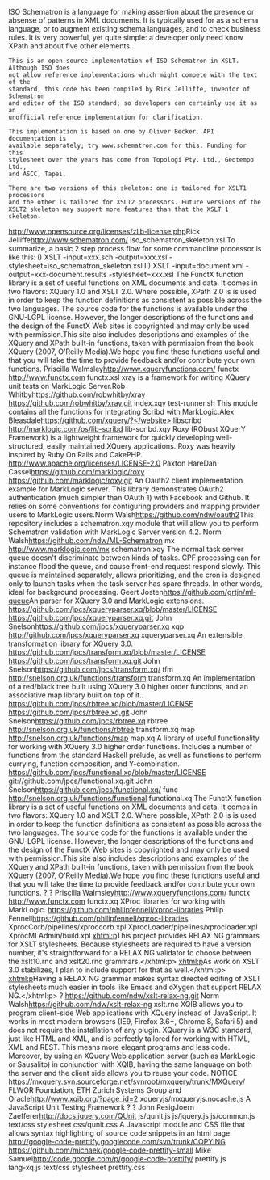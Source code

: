 <depify xmlns="https://github.com/xquery/depify" ts="2014-09-12T20:37:16.022Z"><dep path="/packages/master/xslt/2/Schematron/1.6/" name="schematron" repo-uri="http://www.schematron.com/tmp/iso-schematron-xslt2.zip" version="1.6"><title>ISO SCHEMATRON 2010</title><desc>ISO Schematron is a language for making assertion about the presence or absense
    of patterns in XML documents. It is typically used for as a schema language, or
    to augment existing schema languages, and to check business rules. It is very
    powerful, yet quite simple: a developer only need know XPath and about five other
    elements. 
    
    This is an open source implementation of ISO Schematron in XSLT. Although ISO does
    not allow reference implementations which might compete with the text of the
    standard, this code has been compiled by Rick Jelliffe, inventor of Schematron
    and editor of the ISO standard; so developers can certainly use it as an 
    unofficial reference implementation for clarification. 
    
    This implementation is based on one by Oliver Becker. API documentation is 
    available separately; try www.schematron.com for this. Funding for this
    stylesheet over the years has come from Topologi Pty. Ltd., Geotempo Ltd.,
    and ASCC, Tapei.
    
    There are two versions of this skeleton: one is tailored for XSLT1 processors
    and the other is tailored for XSLT2 processors. Future versions of the
    XSLT2 skeleton may support more features than that the XSLT 1 skeleton. 
  </desc><license type="APL-V1.0"/><license type="zlib/libpng">http://www.opensource.org/licenses/zlib-license.php</license><author id="">Rick Jelliffe</author><website>http://www.schematron.com/</website><repo type="" uri=""/><xslt version="2.0" type="standalone">
    <uri>iso_schematron_skeleton.xsl</uri>
    To summarize, a basic 2 step process flow for some commandline processor is like this:
    I) XSLT -input=xxx.sch  -output=xxx.xsl  -stylesheet=iso_schematron_skeleton.xsl
    II) XSLT -input=document.xml  -output=xxx-document.results  -stylesheet=xxx.xsl
  </xslt></dep><dep path="/packages/master/xslt/1/functx/1.0/" name="xslt.1.functx" version="1.0"><title>FunctX library</title><desc>The FunctX function library is a set of useful functions on
  XML documents and data. It comes in two flavors: XQuery 1.0 and
  XSLT 2.0. Where possible, XPath 2.0 is is used in order to keep the
  function definitions as consistent as possible across the two
  languages. The source code for the functions is available under the
  GNU-LGPL license. However, the longer descriptions of the functions
  and the design of the FunctX Web sites is copyrighted and may only
  be used with permission.This site also includes descriptions and
  examples of the XQuery and XPath built-in functions, taken with
  permission from the book XQuery (2007, O'Reilly Media).We hope you
  find these functions useful and that you will take the time to
  provide feedback and/or contribute your own functions.
 </desc><license type="GNU-LGPL">
   <uri/>
 </license><repo type="?">
   <uri/>
 </repo><author id="pwalmsley">Priscilla Walmsley</author><website>http://www.xqueryfunctions.com/</website><xslt version="1.0">
   <prefix>functx</prefix>
   <namespace>http://www.functx.com</namespace>
   <uri>functx.xsl</uri>
 </xslt></dep><dep path="/packages/master/xquery/marklogic/xray/1.0/" name="xray" repo-uri="https://github.com/robwhitby/xray" version="1.0"><title>xray</title><desc>xray is a framework for writing XQuery unit tests on MarkLogic
  Server.</desc><license type="?"/><author id="rwhitby">Rob Whitby</author><website>https://github.com/robwhitby/xray</website><scm>
    <uri>https://github.com/robwhitby/xray.git</uri>
  </scm><app>
    <uri>index.xqy</uri>
  </app><shell os="linux osx">
    <uri>test-runner.sh</uri>
  </shell></dep><dep path="/packages/master/xquery/marklogic/scribd-ml-connector/1.0/" name="xquery.marklogic.libscribd" version="1.0"><title>libscribd</title><desc>This module contains all the functions for integrating Scribd with MarkLogic.</desc><license type="APL-V2.0"/><author id="ableasdale">Alex Bleasdale</author><website>https://github.com/xquery/?</website><xquery vendor="marklogic" version="4.2">
    <prefix>libscribd</prefix>
    <ns>http://marklogic.com/ps/lib-scribd</ns>
    <file>lib-scribd.xqy</file>
  </xquery></dep><dep path="/packages/master/xquery/marklogic/rxq/1.0/" name="rxq" repo-uri="https://github.com/xquery/rxq.git" version="1.0"/><dep path="/packages/master/xquery/marklogic/roxy/1.0/" name="roxy" repo-uri="https://github.com/marklogic/roxy.git" version="1.0"><title>Roxy</title><desc>Roxy (RObust XQuerY Framework) is a lightweight framework for quickly developing well-structured, 
    easily maintained XQuery applications. Roxy was heavily inspired by Ruby On Rails and CakePHP.</desc><license type="APL-V2">
    <uri>http://www.apache.org/licenses/LICENSE-2.0</uri>
  </license><author id="paxtonhare">Paxton Hare</author><author id="dmcassel">Dan Cassel</author><website>https://github.com/marklogic/roxy</website><scm>
    <uri>https://github.com/marklogic/roxy.git</uri>
  </scm><app/></dep><dep path="/packages/master/xquery/marklogic/oauth2/1.0/" name="xquery.marklogic.oauth2" version="1.0"><title>oauth2</title><desc>An Oauth2 client implementation example for MarkLogic server.
This library demonstrates OAuth2 authentication (much simpler than OAuth 1) with
Facebook and Github. It relies on some conventions for configuring providers 
and mapping provider users to MarkLogic users.</desc><license type="?"/><author id="ndw">Norm Walsh</author><website>https://github.com/ndw/oauth2</website></dep><dep path="/packages/master/xquery/marklogic/ml-schematron/1.0/" name="ml-schematron" repo-uri="https://github.com/ndw/ML-Schematron.git" version="1.0"><title>ML Schematron</title><desc>This repository includes a schematron.xqy module that will allow you to
    perform Schematron validation with MarkLogic Server version 4.2.
      </desc><license type="?"/><author id="ndw">Norm Walsh</author><website>https://github.com/ndw/ML-Schematron</website><repo type="git" uri="https://github.com/ndw/ML-Schematron.git"/><xquery>
    <prefix>mx</prefix>
    <namespace>http://www.marklogic.com/mx</namespace>
    <uri>schematron.xqy</uri>
  </xquery><dep name="xslt.2.Schematron" version="1.6"/></dep><dep path="/packages/master/xquery/marklogic/ml-queue/1.0/" name="ml-queue" version="1.0" repo-uri="https://github.com/grtjn/ml-queue"><title>ml-queue</title><desc>The normal task server queue doesn't discriminate between kinds of tasks. CPF processing can for instance flood the queue, and cause front-end request respond slowly. This queue is maintained separately, allows prioritizing, and the cron is designed only to launch tasks when the task server has spare threads. In other words, ideal for background processing.
  </desc><license type="?"/><author id="">Geert Josten</author><website>https://github.com/grtjn/ml-queue</website><repo type="git" uri="https://github.com/grtjn/ml-queue.git"/><app type="standalone"/></dep><dep path="/packages/master/xquery/3/xqueryparserxq/1.0/" name="xqueryparserxq" version="1.0" repo-uri="https://github.com/jpcs/xqueryparser.xq.git"><title>xqueryparser.xq</title><desc>An parser for XQuery 3.0 and MarkLogic extensions.</desc><license type="APLV2.0">
      <uri>https://github.com/jpcs/xqueryparser.xq/blob/master/LICENSE</uri>
   </license><repo type="git">
      <uri>https://github.com/jpcs/xqueryparser.xq.git</uri>
   </repo><author id="jpcs">John Snelson</author><website>https://github.com/jpcs/xqueryparser.xq</website><xquery version="3.0">
      <prefix>xqp</prefix>
      <namespace>http://github.com/jpcs/xqueryparser.xq</namespace>
      <uri>xqueryparser.xq</uri>
   </xquery></dep><dep path="/packages/master/xquery/3/transformxq/1.0/" name="transformxq" version="1.0" repo-uri="https://github.com/jpcs/transform.xq.git"><title>transform.xq</title><desc>An extensible transformation library for XQuery 3.0.</desc><license type="APLV2.0">
      <uri>https://github.com/jpcs/transform.xq/blob/master/LICENSE</uri>
   </license><repo type="git">
      <uri>https://github.com/jpcs/transform.xq.git</uri>
   </repo><author id="jpcs">John Snelson</author><website>https://github.com/jpcs/transform.xq/</website><xquery version="3.0">
      <prefix>tfm</prefix>
      <namespace>http://snelson.org.uk/functions/transform</namespace>
      <uri>transform.xq</uri>
   </xquery></dep><dep path="/packages/master/xquery/3/rbtreexq/1.0/" name="rbtree.xq" version="1.0" repo-uri="https://github.com/jpcs/rbtree.xq"><title>rbtree.xq</title><desc>An implementation of a red/black tree built using XQuery 3.0 higher order functions, and an associative map library built on top of it..</desc><license type="APLV2.0">
      <uri>https://github.com/jpcs/rbtree.xq/blob/master/LICENSE</uri>
   </license><repo type="git">
      <uri>https://github.com/jpcs/rbtree.xq.git</uri>
   </repo><author id="jpcs">John Snelson</author><website>https://github.com/jpcs/rbtree.xq</website><xquery version="3.0">
      <prefix>rbtree</prefix>
      <namespace>http://snelson.org.uk/functions/rbtree</namespace>
      <uri>transform.xq</uri>
   </xquery><xquery version="3.0">
      <prefix>map</prefix>
      <namespace>http://snelson.org.uk/functions/map</namespace>
      <uri>map.xq</uri>
   </xquery></dep><dep path="/packages/master/xquery/3/functionalxq/1.0/" name="functional.xq" version="1.0" repo-uri="git://github.com/jpcs/functional.xq.git"><title>functional.xq</title><desc>A library of useful functionality for working with XQuery 3.0 higher order functions.
      Includes a number of functions from the standard Haskell prelude, as well as functions to
      perform currying, function composition, and Y-combination.</desc><license type="APLV2">
      <uri>https://github.com/jpcs/functional.xq/blob/master/LICENSE</uri>
   </license><repo type="git">
      <uri>git://github.com/jpcs/functional.xq.git</uri>
   </repo><author id="jpcs">John Snelson</author><website>https://github.com/jpcs/functional.xq/</website><xquery version="3.0">
      <prefix>func</prefix>
      <namespace>http://snelson.org.uk/functions/functional</namespace>
      <uri>functional.xq</uri>
   </xquery></dep><dep path="/packages/master/xquery/1/functx/1.0/" name="xquery.1.functx" version="1.0"><title>FunctX library</title><desc>The FunctX function library is a set of useful functions on
  XML documents and data. It comes in two flavors: XQuery 1.0 and
  XSLT 2.0. Where possible, XPath 2.0 is is used in order to keep the
  function definitions as consistent as possible across the two
  languages. The source code for the functions is available under the
  GNU-LGPL license. However, the longer descriptions of the functions
  and the design of the FunctX Web sites is copyrighted and may only
  be used with permission.This site also includes descriptions and
  examples of the XQuery and XPath built-in functions, taken with
  permission from the book XQuery (2007, O'Reilly Media).We hope you
  find these functions useful and that you will take the time to
  provide feedback and/or contribute your own functions.
 </desc><license type="GNU-LGPL">
   <uri>?</uri>
 </license><repo type="?">
   <uri>?</uri>
 </repo><author id="pwalmsley">Priscilla Walmsley</author><website>http://www.xqueryfunctions.com/</website><xquery version="1.0">
   <prefix>functx</prefix>
   <namespace>http://www.functx.com</namespace>
   <uri>functx.xq</uri>
 </xquery></dep><dep path="/packages/master/xproc/1/ml-xproc-library/1.0/" name="ml-xproc-library" repo-uri="https://github.com/philipfennell/xproc-libraries" version="1.0"><title>ML XProc Libraries</title><desc xmlns:xhtml="http://www.w3.org/1999/xhtml">
  XProc libraries for working with MarkLogic.
  </desc><license type=""/><repo type="git">
   <uri>https://github.com/philipfennell/xproc-libraries</uri>
 </repo><author id="philipfennell">Philip Fennell</author><website>https://github.com/philipfennell/xproc-libraries</website><xproc vendor="xmlcalabash" version="1.0">
   <source/>
   <result/>
   <uri>XprocCorb/pipelines/xproccorb.xpl</uri>
 </xproc><xproc vendor="xmlcalabash" version="1.0">
    <source/>
    <result/>
    <uri>XprocLoader/pipelines/xprocloader.xpl</uri>
  </xproc><xproc vendor="xmlcalabash" version="1.0">
    <source/>
    <result/>
    <uri>XprocMLAdmin/build.xpl</uri>
  </xproc></dep><dep path="/packages/master/schema/relaxng/1/xslt-relax-ng/1.0/" name="xslt-relax-ng" version="1.0" repo-uri="https://github.com/ndw/xslt-relax-ng.git"><title>RelaxNG schemas for XSLT 1 &amp; XSLT 2</title><desc xmlns:xhtml="http://www.w3.org/1999/xhtml">
    <xhtml:p>This project provides RELAX NG grammars for XSLT stylesheets. Because stylesheets are required to have a version number, it's straightforward for a RELAX NG validator to choose between the xslt10.rnc and xslt20.rnc grammars.</xhtml:p>
    <xhtml:p>As work on XSLT 3.0 stabilizes, I plan to include support for that as well.</xhtml:p>
    <xhtml:p>Having a RELAX NG grammar makes syntax directed editing of XSLT stylesheets much easier in tools like Emacs and oXygen that support RELAX NG.</xhtml:p> 
  </desc><license type="?">
   <uri>?</uri>
 </license><repo type="git">
   <uri>https://github.com/ndw/xslt-relax-ng.git</uri>
 </repo><author id="ndw">Norm Walsh</author><website>https://github.com/ndw/xslt-relax-ng</website><schema>
   <uri>xslt.rnc</uri>
 </schema></dep><dep path="/packages/master/js/ecmascript/xqib/0.7.2/" name="xqib" version="0.7.2" repo-uri="http://www.xqib.org/download/xqib-js-0.8-beta.zip"><title>xqib - xquery in the browser</title><desc>XQIB allows you to program client-side Web applications with XQuery instead of JavaScript. It works in most modern browsers (IE9, Firefox 3.6+, Chrome 8, Safari 5) and does not require the installation of any plugin.
      XQuery is a W3C standard, just like HTML and XML, and is perfectly tailored for working with HTML, XML and REST. This means more elegant programs and less code. Moreover, by using an XQuery Web application server (such as MarkLogic or Sausalito) in conjunction with XQIB, having the same language on both the server and the client side allows you to reuse your code.
   </desc><license type="APLV2">
      <uri>NOTICE</uri>
   </license><repo type="svn">
      <uri>https://mxquery.svn.sourceforge.net/svnroot/mxquery/trunk/MXQuery/</uri>
   </repo><author id="">FLWOR Foundation, ETH Zurich Systems Group and Oracle</author><website>http://www.xqib.org/?page_id=2</website><js>
      <uri>xqueryjs/mxqueryjs.nocache.js</uri>
   </js></dep><dep path="/packages/master/js/ecmascript/qunit/1.0/" name="qunit" version="1.0" repo-uri="https://github.com/jquery/qunit.git"><title>QUnit - A JavaScript Unit Testing Framework</title><desc>A JavaScript Unit Testing Framework</desc><license type="GPL/MIT">
    <uri>?</uri>
  </license><repo type="?">
    <uri>?</uri>
  </repo><author id="">John Resig</author><author id="">Joern Zaefferer</author><website>http://docs.jquery.com/QUnit</website><js required="true">
    <uri>js/qunit.js</uri>
  </js><js required="true">
    <uri>js/jquery.js</uri>
  </js><js required="true">
    <uri>js/common.js</uri>
  </js><css required="true">
    <type>text/css</type>
    <rel>stylesheet</rel>
    <uri>css/qunit.css</uri>
  </css></dep><dep path="/packages/master/js/ecmascript/prettify/1.0/" name="prettify" version="1.0" repo-uri="https://github.com/michaek/google-code-prettify-small.git"><title>Prettify.js library</title><desc>A Javascript module and CSS file that allows syntax highlighting of source code snippets in an html page. </desc><license type="APLV2">
   <uri>http://google-code-prettify.googlecode.com/svn/trunk/COPYING</uri>
 </license><repo type="git">
     <uri>https://github.com/michaek/google-code-prettify-small</uri>
 </repo><author id="">Mike Samuel</author><website>http://code.google.com/p/google-code-prettify/</website><js required="true">
   <uri>prettify.js</uri>
 </js><js required="true">    
   <uri>lang-xq.js</uri>
  </js><css required="true">
   <type>text/css</type> 
   <rel>stylesheet</rel>
   <uri>prettify.css</uri>
 </css></dep></depify>